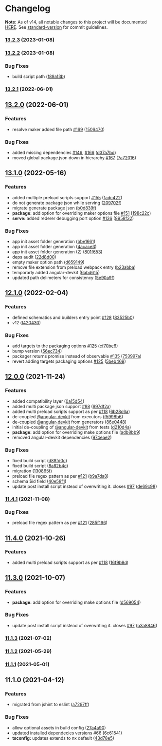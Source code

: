 # Changelog

**Note:** As of v14, all notable changes to this project will be documented [HERE](https://github.com/bennymeg/nx-electron/blob/master/packages/nx-electron/CHANGELOG.md). See [standard-version](https://github.com/conventional-changelog/standard-version) for commit guidelines.

### [13.2.3](https://github.com/bennymeg/nx-electron/compare/v13.2.2...v13.2.3) (2023-01-08)

### [13.2.2](https://github.com/bennymeg/nx-electron/compare/v13.2.1...v13.2.2) (2023-01-08)


### Bug Fixes

* build script path ([f89a13b](https://github.com/bennymeg/nx-electron/commit/f89a13b586e16b5d3aec4b913494e4e7dd1b0232))

### [13.2.1](https://github.com/bennymeg/nx-electron/compare/v13.2.0...v13.2.1) (2022-06-01)

## [13.2.0](https://github.com/bennymeg/nx-electron/compare/v13.1.0...v13.2.0) (2022-06-01)


### Features

* resolve maker added file path [#169](https://github.com/bennymeg/nx-electron/issues/169) ([1506470](https://github.com/bennymeg/nx-electron/commit/1506470cd380afe5ebcef9f3e35fbdd7531859b4))


### Bug Fixes

* added missing dependencies [#146](https://github.com/bennymeg/nx-electron/issues/146), [#166](https://github.com/bennymeg/nx-electron/issues/166) ([d37a7bd](https://github.com/bennymeg/nx-electron/commit/d37a7bd9256591819772b0c01fe231c02eda406e))
* moved global package.json down in hierarchy [#167](https://github.com/bennymeg/nx-electron/issues/167) ([7a72016](https://github.com/bennymeg/nx-electron/commit/7a720167d81128f0ed5e4d9a5afc767711259099))

## [13.1.0](https://github.com/bennymeg/nx-electron/compare/v12.1.0...v13.1.0) (2022-05-16)


### Features

* added multiple preload scripts support [#155](https://github.com/bennymeg/nx-electron/issues/155) ([1adc422](https://github.com/bennymeg/nx-electron/commit/1adc4223e764acf2f40884b25c795c897f8d5057))
* do not generate package json while serving ([209702f](https://github.com/bennymeg/nx-electron/commit/209702f799933507ecda6b635dbcedf86fe82c98))
* migrate generate package json ([b0d839f](https://github.com/bennymeg/nx-electron/commit/b0d839f467037169d9e66599cd7dfefaecfc000a))
* **package:** add option for overriding maker options file [#151](https://github.com/bennymeg/nx-electron/issues/151) ([198c22c](https://github.com/bennymeg/nx-electron/commit/198c22c82d19043ade793f6c0dc058c7ff98a50c))
* **serve:** added rederer debugging port option [#136](https://github.com/bennymeg/nx-electron/issues/136) ([8958f32](https://github.com/bennymeg/nx-electron/commit/8958f32e060743ac77cab63bad3c45ded1e6265f))


### Bug Fixes

* app init asset folder generation ([bbe1661](https://github.com/bennymeg/nx-electron/commit/bbe1661234b9e971ea6c2b13c44a4f81208819ba))
* app init asset folder generation ([4acace3](https://github.com/bennymeg/nx-electron/commit/4acace3b86764beb2c1312a7e8bb8a57cbf5a033))
* app init asset folder generation (2) ([801f653](https://github.com/bennymeg/nx-electron/commit/801f653f1b3bf8e627de393b59ef72d457fcfbc6))
* deps audit ([22d8d00](https://github.com/bennymeg/nx-electron/commit/22d8d00dff56dc105c4a7657310e41a441e29b3a))
* empty maker option path ([d659149](https://github.com/bennymeg/nx-electron/commit/d659149d9cefd9c6c15c429b15d26f69842091fa))
* remove file extension from preload webpack entry ([b23abba](https://github.com/bennymeg/nx-electron/commit/b23abba69b43dfaa302dcdeeaa3f3282d3afa304))
* temporarly added angular-devkit ([6abd615](https://github.com/bennymeg/nx-electron/commit/6abd61509031ca7f22b28a5e49a7b9446718d89c))
* updated path delimeters for consistency ([5e90a9f](https://github.com/bennymeg/nx-electron/commit/5e90a9fb23c329440d200f3ecfd95572575bacb4))

## [12.1.0](https://github.com/bennymeg/nx-electron/compare/v12.0.0-beta.0...v12.1.0) (2022-02-04)


### Features

* defined schematics and builders entry point [#128](https://github.com/bennymeg/nx-electron/issues/128) ([83525b0](https://github.com/bennymeg/nx-electron/commit/83525b08a6b9b2f346a5186c90b096556d2a425b))
* v12 ([f420430](https://github.com/bennymeg/nx-electron/commit/f420430759273c46e65ec05630d81eb23adfdc2d))


### Bug Fixes

* add targets to the packaging options [#125](https://github.com/bennymeg/nx-electron/issues/125) ([cf70be6](https://github.com/bennymeg/nx-electron/commit/cf70be6361836ace667ea5f75960c27ece403869))
* bump version ([56ec734](https://github.com/bennymeg/nx-electron/commit/56ec734fd854de6c8e9a7b5b59051081e341c4c8))
* packager returns promise instead of observable [#135](https://github.com/bennymeg/nx-electron/issues/135) ([753997a](https://github.com/bennymeg/nx-electron/commit/753997a36a73083c6b76ff20cdcd4145f9a4094e))
* revert adding targets packaging options [#125](https://github.com/bennymeg/nx-electron/issues/125) ([5beb469](https://github.com/bennymeg/nx-electron/commit/5beb469ae5c92716fe4cb3fde4fdd31c953a5d8f))

## [12.0.0](https://github.com/bennymeg/nx-electron/compare/v11.4.1...v12.0.0) (2021-11-24)


### Features

* added compatibility layer ([0a15d54](https://github.com/bennymeg/nx-electron/commit/0a15d543df83005b900a06ffe2d5afed59f4c5b7))
* added multi package json support [#88](https://github.com/bennymeg/nx-electron/issues/88) ([997df2a](https://github.com/bennymeg/nx-electron/commit/997df2acd1c2eeb8c1c785e1d3709d368ccad62c))
* added multi preload scripts support as per [#118](https://github.com/bennymeg/nx-electron/issues/118) ([6b28c6a](https://github.com/bennymeg/nx-electron/commit/6b28c6ab8f4a79541d02b4cbb5e8b5accfd3b3dd))
* de-coupled [@angular-devkit](https://github.com/angular-devkit) from executors ([f5998b6](https://github.com/bennymeg/nx-electron/commit/f5998b691f7f27570c4a336d6718a100b1515904))
* de-coupled [@angular-devkit](https://github.com/angular-devkit) from generators ([86e0448](https://github.com/bennymeg/nx-electron/commit/86e0448d4bedcca240762b01319022c11e6c0a79))
* initial de-coupling of [@angular-devkit](https://github.com/angular-devkit) from tests ([d210d4a](https://github.com/bennymeg/nx-electron/commit/d210d4a1e2a7b7378b3c2ebd265cbedb556112da))
* **package:** add option for overriding make options file ([adb8bb9](https://github.com/bennymeg/nx-electron/commit/adb8bb9567fafda4d949d9c588f6c05fc1884d45))
* removed angular-devkit dependencies ([974eae2](https://github.com/bennymeg/nx-electron/commit/974eae24bc34994dc2efc0d77703212dab80e08c))


### Bug Fixes

* fixed build script ([d88fd0c](https://github.com/bennymeg/nx-electron/commit/d88fd0c3ab02bf9f9d2f47f2a4cdea52b4e059ff))
* fixed build script ([8a82b4c](https://github.com/bennymeg/nx-electron/commit/8a82b4ce8b75849f3dcf5f12c505fb0f69d2a635))
* migration ([130865f](https://github.com/bennymeg/nx-electron/commit/130865f2693467097ede468e21604639159b8f36))
* preload file regex pattern as per [#121](https://github.com/bennymeg/nx-electron/issues/121) ([b9a7da8](https://github.com/bennymeg/nx-electron/commit/b9a7da8f8a5de15ec0dd9e83a414e4fa7214aa47))
* schema $id field ([40e58f1](https://github.com/bennymeg/nx-electron/commit/40e58f17f3d60523fc485bc62587526b181b563a))
* update post install script instead of overwriting it. closes [#97](https://github.com/bennymeg/nx-electron/issues/97) ([de69c98](https://github.com/bennymeg/nx-electron/commit/de69c986598a8f8e7147d16db1a03bdeb7460095))

### [11.4.1](https://github.com/bennymeg/nx-electron/compare/v11.4.0...v11.4.1) (2021-11-08)


### Bug Fixes

* preload file regex pattern as per [#121](https://github.com/bennymeg/nx-electron/issues/121) ([285f196](https://github.com/bennymeg/nx-electron/commit/285f19657c93bba45e2a2876b5465fbbb68e0ddf))

## [11.4.0](https://github.com/bennymeg/nx-electron/compare/v11.3.0...v11.4.0) (2021-10-26)


### Features

* added multi preload scripts support as per [#118](https://github.com/bennymeg/nx-electron/issues/118) ([16f9b9d](https://github.com/bennymeg/nx-electron/commit/16f9b9ded8bf95790677cc99aff5fa7ba1b79845))

## [11.3.0](https://github.com/bennymeg/nx-electron/compare/v11.1.3...v11.3.0) (2021-10-07)


### Features

* **package:** add option for overriding make options file ([d569054](https://github.com/bennymeg/nx-electron/commit/d5690549194e64ff4929ad231b4ce153df8e971d))


### Bug Fixes

* update post install script instead of overwriting it. closes [#97](https://github.com/bennymeg/nx-electron/issues/97) ([b3a8846](https://github.com/bennymeg/nx-electron/commit/b3a8846425058a0a9ed6fbf6d8e8ce6bad2f75b0))

### [11.1.3](https://github.com/bennymeg/nx-electron/compare/v11.1.2...v11.1.3) (2021-07-02)

### [11.1.2](https://github.com/bennymeg/nx-electron/compare/v11.1.1...v11.1.2) (2021-05-29)

### [11.1.1](https://github.com/bennymeg/nx-electron/compare/v11.1.0...v11.1.1) (2021-05-01)

## 11.1.0 (2021-04-12)


### Features

* migrated from jshint to eslint ([a7297ff](https://github.com/bennymeg/nx-electron/commit/a7297ff866729566f41d57bafbe01f0085a9dbda))


### Bug Fixes

* allow optional assets in build config ([27a4a90](https://github.com/bennymeg/nx-electron/commit/27a4a90f66789ecdbdfedce54c6914488a0264f5))
* updated installed dependecies versions [#66](https://github.com/bennymeg/nx-electron/issues/66) ([6c61541](https://github.com/bennymeg/nx-electron/commit/6c61541a0407905832e26965ce328c338116beaa))
* **tsconfig:** updates extends to nx default ([43d78e5](https://github.com/bennymeg/nx-electron/commit/43d78e576ab227c444bfb9356873b826b03b8e8c))
